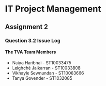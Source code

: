 # IT Project Management
## Assignment 2 
### Question 3.2 Issue Log


#### The TVA Team Members
* Naiya Haribhai - ST10033475
* Leighchè Jaikarran - ST10033808
* Vikhayle Sewnundan - ST10083666
* Tanya Govender - ST1032085

